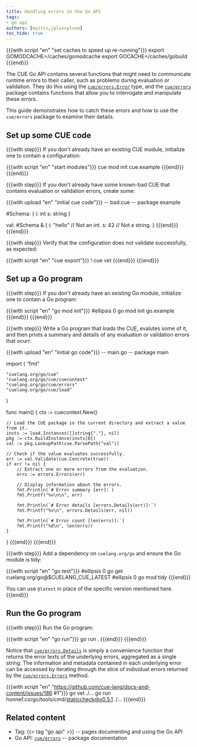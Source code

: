 ```yaml
---
title: Handling errors in the Go API
tags:
- go api
authors: [myitcv,jpluscplusm]
toc_hide: true
---
```


{{{with _script_ "en" "set caches to speed up re-running"}}}
export GOMODCACHE=/caches/gomodcache
export GOCACHE=/caches/gobuild
{{{end}}}

The CUE Go API contains several functions that might need to communicate
runtime errors to their caller, such as problems during evaluation or
validation. They do this using the
[`cue/errors.Error`](https://pkg.go.dev/cuelang.org/go/cue/errors#Error) type,
and the [`cue/errors`](https://pkg.go.dev/cuelang.org/go/cue/errors)
package contains functions that allow you to interrogate and manipulate these
errors.

This guide demonstrates how to catch these errors
and how to use the `cue/errors` package to examine their details.

## Set up some CUE code

{{{with step}}}
If you don't already have an existing CUE module,
initialize one to contain a configuration:

{{{with script "en" "start modules"}}}
cue mod init cue.example
{{{end}}}
{{{end}}}

{{{with step}}}
If you don't already have some known-bad CUE that contains evaluation or
validation errors, create some:

{{{with upload "en" "initial cue code"}}}
-- bad.cue --
package example

#Schema: {
	i: int
	s: string
}

val: #Schema & {
	i: "hello" // Not an int.
	s: 42      // Not a string.
}
{{{end}}}
{{{end}}}

{{{with step}}}
Verify that the configuration does not validate successfully, as expected:

{{{with script "en" "cue export"}}}
! cue vet
{{{end}}}
{{{end}}}

## Set up a Go program

{{{with step}}}
If you don't already have an existing Go module,
initialize one to contain a Go program:

{{{with script "en" "go mod init"}}}
#ellipsis 0
go mod init go.example
{{{end}}}
{{{end}}}

{{{with step}}}
Write a Go program that loads the CUE, evalutes some of it, and then prints a
summary and details of any evaluation or validation errors that ocurr:

{{{with upload "en" "initial go code"}}}
-- main.go --
package main

import (
	"fmt"

	"cuelang.org/go/cue"
	"cuelang.org/go/cue/cuecontext"
	"cuelang.org/go/cue/errors"
	"cuelang.org/go/cue/load"
)

func main() {
	ctx := cuecontext.New()

	// Load the CUE package in the current directory and extract a value from it.
	insts := load.Instances([]string{"."}, nil)
	pkg := ctx.BuildInstance(insts[0])
	val := pkg.LookupPath(cue.ParsePath("val"))

	// Check if the value evaluates successfully.
	err := val.Validate(cue.Concrete(true))
	if err != nil {
		// Extract one or more errors from the evaluation.
		errs := errors.Errors(err)

		// Display information about the errors.
		fmt.Println(`# Error summary [err]:`)
		fmt.Printf("%v\n\n", err)

		fmt.Println(`# Error details [errors.Details(err)]:`)
		fmt.Printf("%v\n", errors.Details(err, nil))

		fmt.Println(`# Error count [len(errs)]:`)
		fmt.Printf("%d\n", len(errs))
	}
}
{{{end}}}
{{{end}}}

{{{with step}}}
Add a dependency on `cuelang.org/go` and ensure the Go module is tidy:

{{{with script "en" "go test"}}}
#ellipsis 0
go get cuelang.org/go@$CUELANG_CUE_LATEST
#ellipsis 0
go mod tidy
{{{end}}}

You can use `@latest` in place of the specific version mentioned here.
{{{end}}}

## Run the Go program

{{{with step}}}
Run the Go program:

{{{with script "en" "go run"}}}
go run .
{{{end}}}
{{{end}}}

Notice that
[`cue/errors.Details`](https://pkg.go.dev/cuelang.org/go/cue/errors#Details) is
simply a convenience function that returns the error texts of the underlying
errors, aggregated as a single string. The information and metadata contained
in each underlying error can be accessed by iterating through the slice of
individual errors returned by the
[`cue/errors.Errors`](https://pkg.go.dev/cuelang.org/go/cue/errors#Errors)
method.

{{{with _script_ "en" "https://github.com/cue-lang/docs-and-content/issues/186 #1"}}}
go vet ./...
go run honnef.co/go/tools/cmd/staticcheck@v0.5.1 ./...
{{{end}}}

## Related content

- Tag: {{< tag "go api" >}} -- pages documenting and using the Go API
- Go API: [`cue/errors`](https://pkg.go.dev/cuelang.org/go/cue/errors#section-documentation)
  -- package documentation
